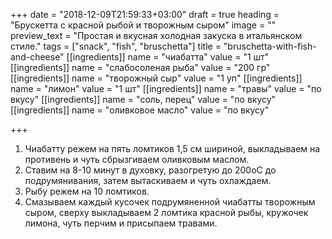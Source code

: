 +++
date = "2018-12-09T21:59:33+03:00"
draft = true
heading = "Брускетта с красной рыбой и творожным сыром"
image = ""
preview_text = "Простая и вкусная холодная закуска в итальянском стиле."
tags = ["snack", "fish", "bruschetta"]
title = "bruschetta-with-fish-and-cheese"
[[ingredients]]
name = "чиабатта"
value = "1 шт"
[[ingredients]]
name = "слабосоленая рыба"
value = "200 гр"
[[ingredients]]
name = "творожный сыр"
value = "1 уп"
[[ingredients]]
name = "лимон"
value = "1 шт"
[[ingredients]]
name = "травы"
value = "по вкусу"
[[ingredients]]
name = "соль, перец"
value = "по вкусу"
[[ingredients]]
name = "оливковое масло"
value = "по вкусу"

+++
1. Чиабатту режем на пять ломтиков 1,5 см шириной, выкладываем на противень и чуть сбрызгиваем оливковым маслом.
2. Ставим на 8-10 минут в духовку, разогретую до 200оС до подрумянивания, затем вытаскиваем и чуть охлаждаем.
3. Рыбу режем на 10 ломтиков.
4. Смазываем каждый кусочек подрумяненной чиабатты творожным сыром, сверху выкладываем 2 ломтика красной рыбы, кружочек лимона, чуть перчим и присыпаем травами.